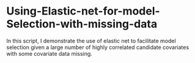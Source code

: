 # Using-Elastic-net-for-model-Selection-with-missing-data
In this script, I demonstrate the use of elastic net to facilitate model selection given a large number of highly correlated candidate covariates with some covariate data missing.
